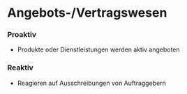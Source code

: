 # Angebots-/Vertragswesen

### Proaktiv
- Produkte oder Dienstleistungen werden aktiv angeboten

### Reaktiv
- Reagieren auf Ausschreibungen von Auftraggebern